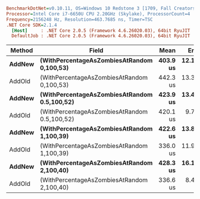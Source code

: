 ``` ini

BenchmarkDotNet=v0.10.11, OS=Windows 10 Redstone 3 [1709, Fall Creators Update] (10.0.16299.192)
Processor=Intel Core i7-6650U CPU 2.20GHz (Skylake), ProcessorCount=4
Frequency=2156248 Hz, Resolution=463.7685 ns, Timer=TSC
.NET Core SDK=2.1.4
  [Host]     : .NET Core 2.0.5 (Framework 4.6.26020.03), 64bit RyuJIT
  DefaultJob : .NET Core 2.0.5 (Framework 4.6.26020.03), 64bit RyuJIT


```
| Method |                                        Field |     Mean |     Error |   StdDev |   Median |
|------- |--------------------------------------------- |---------:|----------:|---------:|---------:|
| **AddNew** |   **(WithPercentageAsZombiesAtRandom 0,100,53)** | **403.9 us** | **12.181 us** | **35.53 us** | **397.8 us** |
| AddOld |   (WithPercentageAsZombiesAtRandom 0,100,53) | 442.3 us | 13.329 us | 38.88 us | 429.2 us |
| **AddNew** | **(WithPercentageAsZombiesAtRandom 0.5,100,52)** | **423.9 us** | **13.482 us** | **37.80 us** | **416.1 us** |
| AddOld | (WithPercentageAsZombiesAtRandom 0.5,100,52) | 420.1 us |  9.720 us | 27.57 us | 413.7 us |
| **AddNew** |   **(WithPercentageAsZombiesAtRandom 1,100,39)** | **422.6 us** | **13.859 us** | **39.99 us** | **406.9 us** |
| AddOld |   (WithPercentageAsZombiesAtRandom 1,100,39) | 336.0 us | 11.921 us | 34.77 us | 321.1 us |
| **AddNew** |   **(WithPercentageAsZombiesAtRandom 2,100,40)** | **428.3 us** | **16.185 us** | **46.70 us** | **414.6 us** |
| AddOld |   (WithPercentageAsZombiesAtRandom 2,100,40) | 336.6 us |  8.424 us | 24.17 us | 330.3 us |
